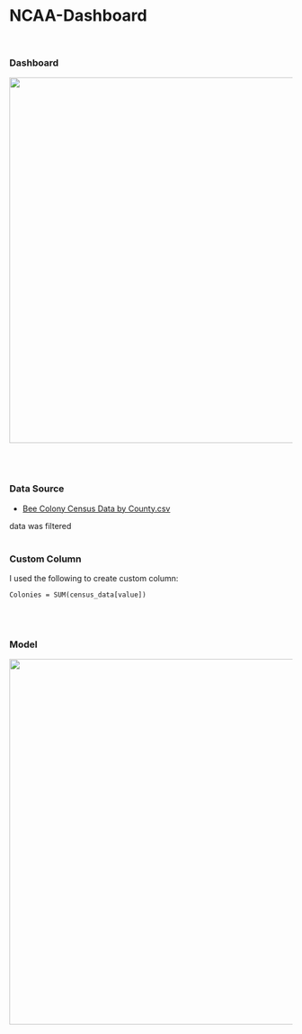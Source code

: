 # NCAA-Dashboard <br><br/>

### Dashboard
<p align="center">
<img width="650em" src="" align = "center"/>
</p>
<br><br/>

### Data Source
- [Bee Colony Census Data by County.csv]()

data was filtered
<br><br/>

### Custom Column
I used the following to create custom column:

```dax
Colonies = SUM(census_data[value])
``` 

<br><br/>

### Model

<p align="center">
<img width="650em" src="" align = "center"/>
</p>
<br><br/>

